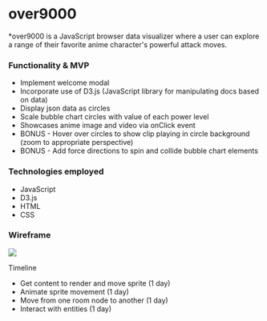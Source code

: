 # **over9000**

*over9000 is a JavaScript browser data visualizer where a user can explore a range of their favorite anime character's powerful attack moves. 

### Functionality & MVP
- Implement welcome modal
- Incorporate use of D3.js (JavaScript library for manipulating docs based on data)
- Display json data as circles
- Scale bubble chart circles with value of each power level
- Showcases anime image and video via onClick event
- BONUS - Hover over circles to show clip playing in circle background (zoom to appropriate perspective)
- BONUS - Add force directions to spin and collide bubble chart elements

### Technologies employed

- JavaScript
- D3.js
- HTML
- CSS

### Wireframe

<img src="https://wireframe.cc/Goq1aa" />

Timeline

- Get content to render and move sprite (1 day)
- Animate sprite movement (1 day)
- Move from one room node to another (1 day)
- Interact with entities (1 day)
